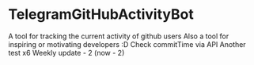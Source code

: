 # TelegramGitHubActivityBot
A tool for tracking the current activity of github users
Also a tool for inspiring or motivating developers :D
Check commitTime via API
Another test x6
Weekly update - 2 (now - 2)
